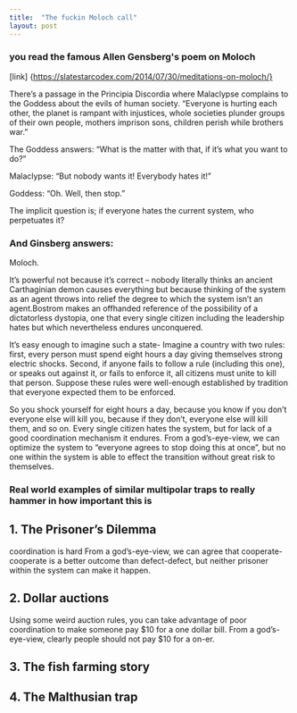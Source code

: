 ```yaml
---
title:  "The fuckin Moloch call"
layout: post
---
```


### you read the famous Allen Gensberg's poem on Moloch
[link] {https://slatestarcodex.com/2014/07/30/meditations-on-moloch/}
 

 There’s a passage in the Principia Discordia where Malaclypse complains to the Goddess about the evils of human society. 
 “Everyone is hurting each other, the planet is rampant with injustices, whole societies plunder groups of their own people,
 mothers imprison sons, children perish while brothers war.”
 
 The Goddess answers: “What is the matter with that, if it’s what you want to do?”
 
 Malaclypse: “But nobody wants it! Everybody hates it!”

 Goddess: “Oh. Well, then stop.”
 
 The implicit question is; if everyone hates the current system, who perpetuates it?
 
 ### And Ginsberg answers:
 Moloch.
 
 It’s powerful not because it’s correct – nobody literally thinks an ancient Carthaginian demon causes everything but because
 thinking of the system as an agent throws into relief the degree to which the system isn’t an agent.Bostrom makes an offhanded 
 reference of the possibility of a dictatorless dystopia, one that every single citizen including the leadership hates but which 
 nevertheless endures unconquered. 
 
 
 
 It’s easy enough to imagine such a state- Imagine a country with two rules: first, every person must spend eight hours a day giving 
 themselves strong electric shocks. Second, if anyone fails to follow a rule (including this one), or speaks out against it,
 or fails to enforce it, all citizens must unite to kill that person. Suppose these rules were well-enough established by tradition
 that everyone expected them to be enforced.

So you shock yourself for eight hours a day, because you know if you don’t everyone else will kill you, because if they don’t, everyone
else will kill them, and so on. Every single citizen hates the system, but for lack of a good coordination mechanism it endures. 
From a god’s-eye-view, we can optimize the system to “everyone agrees to stop doing this at once”, but no one within the system is able 
to effect the transition without great risk to themselves.

### Real world examples of similar multipolar traps to really hammer in how important this is


## 1. The Prisoner’s Dilemma
coordination is hard From a god’s-eye-view, we can agree that cooperate-cooperate is a better outcome than defect-defect, but neither prisoner within the system can make it happen.

## 2. Dollar auctions 
 Using some weird auction rules, you can take advantage of poor coordination to make someone pay $10 for a one dollar bill. From a god’s-eye-view, clearly people should not pay $10 for a on-er.
 
## 3. The fish farming story

## 4. The Malthusian trap
